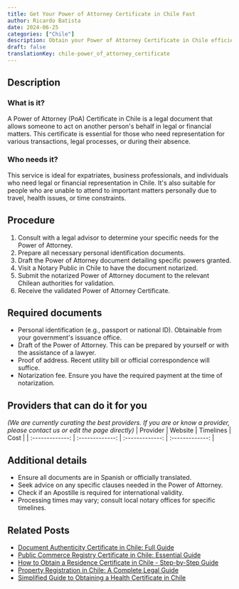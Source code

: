 ```yaml
---
title: Get Your Power of Attorney Certificate in Chile Fast
author: Ricardo Batista
date: 2024-06-25
categories: ["Chile"]
description: Obtain your Power of Attorney Certificate in Chile efficiently. Ideal for legal, real estate, and financial matters.
draft: false
translationKey: chile-power_of_attorney_certificate
---
```


## Description
### What is it?
A Power of Attorney (PoA) Certificate in Chile is a legal document that allows someone to act on another person's behalf in legal or financial matters. This certificate is essential for those who need representation for various transactions, legal processes, or during their absence.

### Who needs it?
This service is ideal for expatriates, business professionals, and individuals who need legal or financial representation in Chile. It's also suitable for people who are unable to attend to important matters personally due to travel, health issues, or time constraints.

## Procedure

1. Consult with a legal advisor to determine your specific needs for the Power of Attorney.
2. Prepare all necessary personal identification documents.
3. Draft the Power of Attorney document detailing specific powers granted.
4. Visit a Notary Public in Chile to have the document notarized.
5. Submit the notarized Power of Attorney document to the relevant Chilean authorities for validation.
6. Receive the validated Power of Attorney Certificate.


## Required documents

- Personal identification (e.g., passport or national ID). Obtainable from your government's issuance office.
- Draft of the Power of Attorney. This can be prepared by yourself or with the assistance of a lawyer.
- Proof of address. Recent utility bill or official correspondence will suffice.
- Notarization fee. Ensure you have the required payment at the time of notarization.


## Providers that can do it for you
_(We are currently curating the best providers. If you are or know a provider, please contact us or edit the page directly)_
| Provider        |     Website     |     Timelines    |       Cost      |
| :-------------: | :-------------: |  :-------------: | :-------------: |

## Additional details

- Ensure all documents are in Spanish or officially translated.
- Seek advice on any specific clauses needed in the Power of Attorney.
- Check if an Apostille is required for international validity.
- Processing times may vary; consult local notary offices for specific timelines.




## Related Posts

- [Document Authenticity Certificate in Chile: Full Guide](https://tramitit.com/guides/chile/document_authenticity_certificate/)
- [Public Commerce Registry Certificate in Chile: Essential Guide](https://tramitit.com/guides/chile/public_commerce_registry_certificate/)
- [How to Obtain a Residence Certificate in Chile - Step-by-Step Guide](https://tramitit.com/guides/chile/residence_certificate/)
- [Property Registration in Chile: A Complete Legal Guide](https://tramitit.com/guides/chile/property_registration/)
- [Simplified Guide to Obtaining a Health Certificate in Chile](https://tramitit.com/guides/chile/health_certificate/)